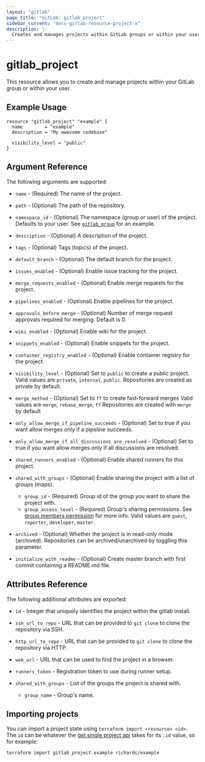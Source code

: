 ```yaml
---
layout: "gitlab"
page_title: "GitLab: gitlab_project"
sidebar_current: "docs-gitlab-resource-project-x"
description: |-
  Creates and manages projects within GitLab groups or within your user
---
```


# gitlab\_project

This resource allows you to create and manage projects within your
GitLab group or within your user.


## Example Usage

```hcl
resource "gitlab_project" "example" {
  name        = "example"
  description = "My awesome codebase"

  visibility_level = "public"
}
```

## Argument Reference

The following arguments are supported:

* `name` - (Required) The name of the project.

* `path` - (Optional) The path of the repository.

* `namespace_id` - (Optional) The namespace (group or user) of the project. Defaults to your user.
  See [`gitlab_group`](group.html) for an example.

* `description` - (Optional) A description of the project.

* `tags` - (Optional) Tags (topics) of the project.

* `default_branch` - (Optional) The default branch for the project.

* `issues_enabled` - (Optional) Enable issue tracking for the project.

* `merge_requests_enabled` - (Optional) Enable merge requests for the project.

* `pipelines_enabled` - (Optional) Enable pipelines for the project.

* `approvals_before_merge` - (Optional) Number of merge request approvals required for merging. Default is 0.

* `wiki_enabled` - (Optional) Enable wiki for the project.

* `snippets_enabled` - (Optional) Enable snippets for the project.

* `container_registry_enabled` - (Optional) Enable container registry for the project.

* `visibility_level` - (Optional) Set to `public` to create a public project.
  Valid values are `private`, `internal`, `public`.
  Repositories are created as private by default.

* `merge_method` - (Optional) Set to `ff` to create fast-forward merges
  Valid values are `merge`, `rebase_merge`, `ff`
  Repositories are created with `merge` by default

* `only_allow_merge_if_pipeline_succeeds` - (Optional) Set to true if you want allow merges only if a pipeline succeeds.

* `only_allow_merge_if_all_discussions_are_resolved` - (Optional) Set to true if you want allow merges only if all discussions are resolved.

* `shared_runners_enabled` - (Optional) Enable shared runners for this project.

* `shared_with_groups` - (Optional) Enable sharing the project with a list of groups (maps).
  * `group_id` - (Required) Group id of the group you want to share the project with.
  * `group_access_level` - (Required) Group's sharing permissions. See [group members permission][group_members_permissions] for more info.
  Valid values are `guest`, `reporter`, `developer`, `master`.

* `archived` - (Optional) Whether the project is in read-only mode (archived). Repositories can be archived/unarchived by toggling this parameter.

* `initialize_with_readme` - (Optional) Create master branch with first commit containing a README.md file.

## Attributes Reference

The following additional attributes are exported:

* `id` - Integer that uniquely identifies the project within the gitlab install.

* `ssh_url_to_repo` - URL that can be provided to `git clone` to clone the
  repository via SSH.

* `http_url_to_repo` - URL that can be provided to `git clone` to clone the
  repository via HTTP.

* `web_url` - URL that can be used to find the project in a browser.

* `runners_token` - Registration token to use during runner setup.

* `shared_with_groups` - List of the groups the project is shared with.
  * `group_name` - Group's name.

## Importing projects

You can import a project state using `terraform import <resource> <id>`.  The
`id` can be whatever the [get single project api][get_single_project] takes for
its `:id` value, so for example:

    terraform import gitlab_project.example richardc/example

[get_single_project]: https://docs.gitlab.com/ee/api/projects.html#get-single-project
[group_members_permissions]: https://docs.gitlab.com/ce/user/permissions.html#group-members-permissions
